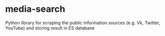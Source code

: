 # media-search
Python library for scraping the public information sources (e.g. Vk, Twitter, YouTube) and storing result in ES database
